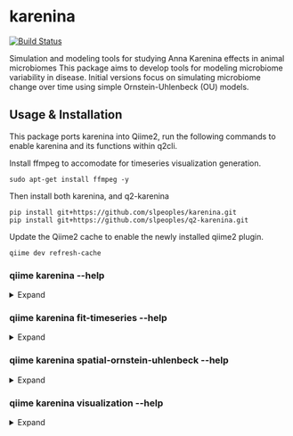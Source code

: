 # karenina
[![Build Status](https://travis-ci.org/zaneveld/karenina.svg?branch=master)](https://travis-ci.org/zaneveld/karenina)


Simulation and modeling tools for studying Anna Karenina effects in animal microbiomes 
This package aims to develop tools for modeling microbiome variability in disease.  Initial versions focus on simulating microbiome change 
over time using simple Ornstein-Uhlenbeck (OU) models.  

## Usage & Installation
This package ports karenina into Qiime2, run the following commands to enable karenina and its functions within q2cli.

Install ffmpeg to accomodate for timeseries visualization generation.
```
sudo apt-get install ffmpeg -y
```

Then install both karenina, and q2-karenina
```
pip install git+https://github.com/slpeoples/karenina.git
pip install git+https://github.com/slpeoples/q2-karenina.git
```

Update the Qiime2 cache to enable the newly installed qiime2 plugin.
```
qiime dev refresh-cache
```

### qiime karenina --help
<details><summary>Expand</summary>
<p>
  
```
  Usage: qiime karenina [OPTIONS] COMMAND [ARGS]...
  
    Description: This script simulates microbiome change over time using
    Ornstein-Uhlenbeck (OU) models.  These are similar to Brownian motion
    models, with the exception that they include reversion to a mean. Output
    is a tab-delimited data table and figures.

    Plugin website: https://github.com/zaneveld/karenina

    Getting user support: Please post to the QIIME 2 forum for help with this
    plugin: https://forum.qiime2.org

  Options:
    --version    Show the version and exit.
    --citations  Show citations and exit.
    --help       Show this message and exit.

  Commands:
    fit-timeseries              Fit OU Models to PCoA Ordination output
    spatial-ornstein-uhlenbeck  Spatial Ornstein Uhlenbeck microbial community
                                simulation
    visualization               Generates 3D animations of PCoA Timeseries
  ```
  
</p>
</details>

### qiime karenina fit-timeseries --help
<details><summary>Expand</summary>
<p>
  
```
  Usage: qiime karenina fit-timeseries [OPTIONS]
  
    This visualizer generates OU model parameters for PCoA outputdata, for
    each individual and each defined treatment cohort.

  Options:
    --p-pcoa TEXT                   filepath to PCoA results  [required]
    --p-metadata TEXT               filepath to Sample metadata  [required]
    --p-method [basinhopping]       global optimization method  [required]
    --p-individual-col TEXT         individual column identifier  [required]
    --p-timepoint-col TEXT          timepoint column identifier  [required]
    --p-treatment-col TEXT          treatment column identifier  [required]
    --o-visualization VISUALIZATION PATH
                                    [required if not passing --output-dir]
    --output-dir DIRECTORY          Output unspecified results to a directory
    --cmd-config PATH               Use config file for command options
    --verbose                       Display verbose output to stdout and/or
                                    stderr during execution of this action.
                                    [default: False]
    --quiet                         Silence output if execution is successful
                                    (silence is golden).  [default: False]
    --citations                     Show citations and exit.
    --help                          Show this message and exit.
```
</p>
</details>

### qiime karenina spatial-ornstein-uhlenbeck --help
<details><summary>Expand</summary>
<p>

## UNDER CONSTRUCTION - PLEASE REFER TO karenina.spatial_ornstein_uhlenbeck
```
Usage: qiime karenina spatial-ornstein-uhlenbeck [OPTIONS]

  This method simulates microbial behavior over time usingOrnstein Uhlenbeck
  models. This are similar to Brownian Motionwith the exception that they
  include reversion to a mean.

Options:
  --p-perturbation-fp TEXT        filepath for perturbation parameters for
                                  simulation results  [required]
  --p-treatment-names TEXT        ['control,destabalizing_treatment'] Names
                                  for simulation treatments  [required]
  --p-n-individuals TEXT          ['35,35'] Number of individuals per
                                  treatment  [required]
  --p-n-timepoints INTEGER        ['10'] Number of simulation timepoints
                                  [required]
  --p-perturbation-timepoint INTEGER
                                  ['5'] Timepoint at which to apply treatment
                                  (<n_timepoints)  [required]
  --p-perturbation-duration INTEGER
                                  ['100'] Duration of perturbation.
                                  [required]
  --p-interindividual-variation FLOAT
                                  ['0.01']Starting variability between
                                  individuals  [required]
  --p-delta FLOAT                 ['0.25'] Starting Delta parameter for
                                  Brownian Motion/ OU models. Higher values
                                  indicate greater variability over time
                                  [required]
  --p-lam FLOAT                   ['0.20'] Starting Lambda value for OU
                                  process. Higher values indicate a greater
                                  tendancy to revert to the mean value.
                                  [required]
  --p-fixed-start-pos TEXT        Starting x,y,z position for each point. If
                                  not defined, starting positions will be
                                  randomized based on
                                  interindividual_variation; type: string, eg:
                                  ['0.0,0.1,0.2'].  [required]
  --o-ordination ARTIFACT PATH PCoAResults
                                  Sample PCoA file containing simulation data
                                  [required if not passing --output-dir]
  --o-distance-matrix ARTIFACT PATH DistanceMatrix
                                  Sample Distance Matrix containing simulation
                                  data  [required if not passing --output-dir]
  --output-dir DIRECTORY          Output unspecified results to a directory
  --cmd-config PATH               Use config file for command options
  --verbose                       Display verbose output to stdout and/or
                                  stderr during execution of this action.
                                  [default: False]
  --quiet                         Silence output if execution is successful
                                  (silence is golden).  [default: False]
  --citations                     Show citations and exit.
  --help                          Show this message and exit.
```
</p>
</details>

### qiime karenina visualization --help
<details><summary>Expand</summary>
<p>
## UNDER CONSTRUCTION - PLEASE REFER TO karenina.visualization
```
Usage: qiime karenina visualization [OPTIONS]

  This visualizer generates 3D animations of PCoA Timeseries.

Options:
  --p-pcoa TEXT                   filepath to PCoA results  [required]
  --p-metadata TEXT               filepath to Sample metadata  [required]
  --p-individual-col TEXT         individual column identifier  [required]
  --p-timepoint-col TEXT          timepoint column identifier  [required]
  --p-treatment-col TEXT          treatment column identifier  [required]
  --o-visualization VISUALIZATION PATH
                                  [required if not passing --output-dir]
  --output-dir DIRECTORY          Output unspecified results to a directory
  --cmd-config PATH               Use config file for command options
  --verbose                       Display verbose output to stdout and/or
                                  stderr during execution of this action.
                                  [default: False]
  --quiet                         Silence output if execution is successful
                                  (silence is golden).  [default: False]
  --citations                     Show citations and exit.
  --help                          Show this message and exit.
```
</p>
</details>
